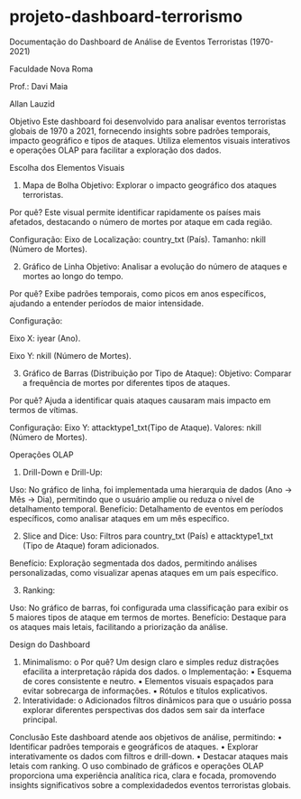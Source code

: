 # projeto-dashboard-terrorismo
Documentação do Dashboard de Análise de Eventos Terroristas (1970-2021) 

Faculdade Nova Roma 

Prof.: Davi Maia 
 
Allan	Lauzid 

 
Objetivo
Este dashboard foi desenvolvido para analisar eventos terroristas globais de 1970 a 2021, fornecendo insights sobre padrões temporais, impacto geográfico e tipos de ataques. Utiliza elementos visuais interativos e operações OLAP para facilitar a exploração dos dados.
 
Escolha dos Elementos Visuais
1. Mapa de Bolha
Objetivo:
  Explorar o impacto geográfico dos ataques terroristas.
 
Por quê?
  Este visual permite identificar rapidamente os países mais afetados, destacando o número de mortes por ataque em cada região.
 
Configuração:
  Eixo de Localização: country_txt (País).
  Tamanho: nkill (Número de Mortes).
 
2. Gráfico de Linha
Objetivo:
  Analisar a evolução do número de ataques e mortes ao longo do tempo. 
 
Por quê?
  Exibe padrões temporais, como picos em anos específicos, ajudando a entender períodos de maior intensidade.
 
Configuração:

  Eixo X: iyear (Ano).
  
  Eixo Y: nkill (Número de Mortes).
 
 
3. Gráfico de Barras (Distribuição por Tipo de Ataque):
Objetivo:
  Comparar a frequência de mortes por diferentes tipos de ataques.

Por quê?
  Ajuda a identificar quais ataques causaram mais impacto em termos de vítimas.

Configuração:
  Eixo Y: attacktype1_txt(Tipo de Ataque).
  Valores: nkill (Número de Mortes).
 
 
Operações OLAP
 
1. Drill-Down e Drill-Up:
 
  Uso: No gráfico de linha, foi implementada uma hierarquia de dados (Ano → Mês → Dia), permitindo que o usuário amplie ou reduza o nível de detalhamento temporal.
  Benefício: Detalhamento de eventos em períodos específicos, como analisar ataques em um mês específico.
 
2. Slice and Dice:
  Uso: Filtros para country_txt (País) e attacktype1_txt (Tipo de Ataque) foram adicionados.
 
Benefício: Exploração segmentada dos dados, permitindo análises personalizadas, como visualizar apenas ataques em um país específico.
 
3. Ranking:

  Uso: No gráfico de barras, foi configurada uma classificação para exibir os 5 maiores tipos de ataque em termos de mortes.
  Benefício: Destaque para os ataques mais letais, facilitando a priorização da análise.
 
 
Design do Dashboard
1. Minimalismo:
 o Por quê?
  Um design claro e simples reduz distrações efacilita a interpretação rápida dos dados.
 o Implementação:
   ▪ Esquema de cores consistente e neutro.
   ▪ Elementos visuais espaçados para evitar sobrecarga de informações.
   ▪ Rótulos e títulos explicativos.
2. Interatividade:
 o Adicionados filtros dinâmicos para que o usuário possa explorar diferentes perspectivas dos dados sem sair da interface principal.


Conclusão
 Este dashboard atende aos objetivos de análise, permitindo:
 • Identificar padrões temporais e geográficos de ataques.
 • Explorar interativamente os dados com filtros e drill-down.
 • Destacar ataques mais letais com ranking.
 O uso combinado de gráficos e operações OLAP proporciona uma experiência analítica rica, clara e focada, promovendo insights significativos sobre a complexidadedos eventos terroristas globais.
